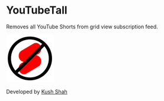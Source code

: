 <h1>YouTubeTall</h1>
    <p>Removes all YouTube Shorts from grid view subscription feed.</p>
    <img
      src="YouTubeTall.png"
      alt="YouTubeTall icon"
      width="128"
      height="128"
    />
    <p>Developed by <a href="https://www.kushshah.net">Kush Shah</a></p>
